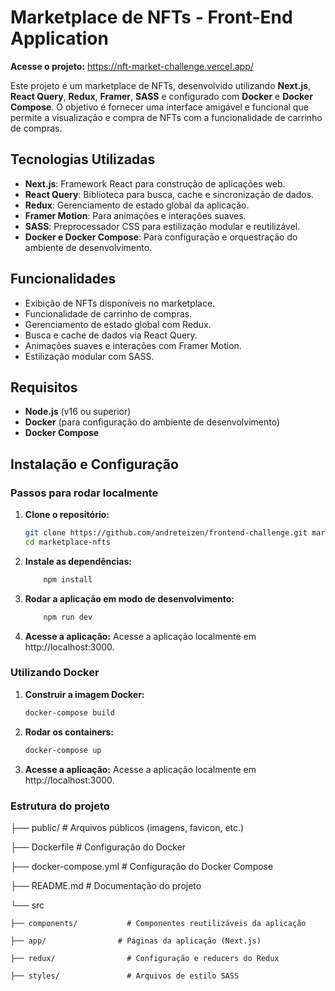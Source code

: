 # Marketplace de NFTs - Front-End Application

**Acesse o projeto:** https://nft-market-challenge.vercel.app/

Este projeto é um marketplace de NFTs, desenvolvido utilizando **Next.js**, **React Query**, **Redux**, **Framer**, **SASS** e configurado com **Docker** e **Docker Compose**. O objetivo é fornecer uma interface amigável e funcional que permite a visualização e compra de NFTs com a funcionalidade de carrinho de compras.

## Tecnologias Utilizadas

- **Next.js**: Framework React para construção de aplicações web.
- **React Query**: Biblioteca para busca, cache e sincronização de dados.
- **Redux**: Gerenciamento de estado global da aplicação.
- **Framer Motion**: Para animações e interações suaves.
- **SASS**: Preprocessador CSS para estilização modular e reutilizável.
- **Docker e Docker Compose**: Para configuração e orquestração do ambiente de desenvolvimento.

## Funcionalidades

- Exibição de NFTs disponíveis no marketplace.
- Funcionalidade de carrinho de compras.
- Gerenciamento de estado global com Redux.
- Busca e cache de dados via React Query.
- Animações suaves e interações com Framer Motion.
- Estilização modular com SASS.

## Requisitos

- **Node.js** (v16 ou superior)
- **Docker** (para configuração do ambiente de desenvolvimento)
- **Docker Compose**

## Instalação e Configuração

### Passos para rodar localmente

1. **Clone o repositório:**

   ```bash
   git clone https://github.com/andreteizen/frontend-challenge.git marketplace-nfts
   cd marketplace-nfts
   ```

2. **Instale as dependências:**
    ```bash
        npm install
    ```

3. **Rodar a aplicação em modo de desenvolvimento:**
    ```bash
        npm run dev
    ```

4. **Acesse a aplicação:** Acesse a aplicação localmente em http://localhost:3000.


### Utilizando Docker

1. **Construir a imagem Docker:**

   ```bash
   docker-compose build
   ```

2. **Rodar os containers:**
    ```bash
    docker-compose up
    ```

3. **Acesse a aplicação:** Acesse a aplicação localmente em http://localhost:3000.



### Estrutura do projeto
├── public/               # Arquivos públicos (imagens, favicon, etc.)

├── Dockerfile            # Configuração do Docker

├── docker-compose.yml    # Configuração do Docker Compose

├── README.md             # Documentação do projeto

└── src

    ├── components/           # Componentes reutilizáveis da aplicação

    ├── app/                # Páginas da aplicação (Next.js)

    ├── redux/                # Configuração e reducers do Redux

    ├── styles/               # Arquivos de estilo SASS
